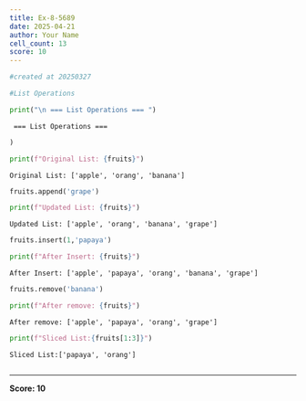 ```yaml
---
title: Ex-8-5689
date: 2025-04-21
author: Your Name
cell_count: 13
score: 10
---
```


```python
#created at 20250327
```


```python
#List Operations
```


```python
print("\n === List Operations === ")
```

    
     === List Operations === 



```python
)
```


```python
print(f"Original List: {fruits}")
```

    Original List: ['apple', 'orang', 'banana']



```python
fruits.append('grape')
```


```python
print(f"Updated List: {fruits}")
```

    Updated List: ['apple', 'orang', 'banana', 'grape']



```python
fruits.insert(1,'papaya')
```


```python
print(f"After Insert: {fruits}")
```

    After Insert: ['apple', 'papaya', 'orang', 'banana', 'grape']



```python
fruits.remove('banana')
```


```python
print(f"After remove: {fruits}")
```

    After remove: ['apple', 'papaya', 'orang', 'grape']



```python
print(f"Sliced List:{fruits[1:3]}")
```

    Sliced List:['papaya', 'orang']



```python

```


---
**Score: 10**